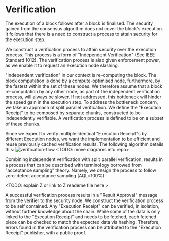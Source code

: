 # Verification

The execution of a block follows after a block is finalised. The security gained from the consensus algorithm does not cover the block's execution. It follows that there is a need to construct a process to attain security for the execution step.

We construct a verification process to attain security over the execution process. This process is a form of "Independent Verification" (See IEEE Standard 1012). The verification process is also given enforcement power, as we enable it to request an execution node slashing.

"Independent verification" in our context is re-computing the block.
The block computation is done by a compute-optimised node, furthermore, by the fastest within the set of these nodes. We therefore assume that a block re-computation by any other node, as part of the independent verification process, will always be slower. If not addressed, this bottleneck will hinder the speed gain in the execution step.
To address the bottleneck concern, we take an approach of split parallel verification. We define the "Execution Receipt" to be composed by separate chunks, constructed to be independently verifiable. A verification process is defined to be on a subset of these chunks.

Since we expect to verify multiple identical "Execution Receipt"s by different Execution nodes, we want the implementation to be efficient and reuse previously cached verification results. The following algorithm details this:
![verification-flow](https://github.com/dapperlabs/shoot/blob/master/designs/algorithms/post-computation/receipt-verification.png?raw=true)
<TODO: move diagrams into repo>

Combining independent verification with split parallel verification, results in a process that can be described with terminology borrowed from "acceptance sampling" theory. Namely, we design the process to follow zero-defect acceptance sampling (AQL=100%).

<TODO: explain Z or link to Z reademe file here >

A successful verification process results in a "Result Approval" message from the verifier to the security node.
We construct the verification process to be self contained. Any "Execution Receipt" can be verified, in isolation, without further knowledge about the chain. While some of the data is only linked to the "Execution Receipt" and needs to be fetched, each fetched piece can be checked to match the expected data via hashing. Therefore, errors found in the verification process can be attributed to the "Execution Receipt" publisher, with a public proof.
